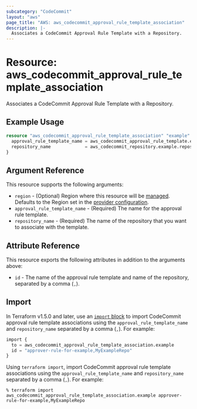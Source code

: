 ```yaml
---
subcategory: "CodeCommit"
layout: "aws"
page_title: "AWS: aws_codecommit_approval_rule_template_association"
description: |-
  Associates a CodeCommit Approval Rule Template with a Repository.
---
```


# Resource: aws_codecommit_approval_rule_template_association

Associates a CodeCommit Approval Rule Template with a Repository.

## Example Usage

```terraform
resource "aws_codecommit_approval_rule_template_association" "example" {
  approval_rule_template_name = aws_codecommit_approval_rule_template.example.name
  repository_name             = aws_codecommit_repository.example.repository_name
}
```

## Argument Reference

This resource supports the following arguments:

* `region` - (Optional) Region where this resource will be [managed](https://docs.aws.amazon.com/general/latest/gr/rande.html#regional-endpoints). Defaults to the Region set in the [provider configuration](https://registry.terraform.io/providers/hashicorp/aws/latest/docs#aws-configuration-reference).
* `approval_rule_template_name` - (Required) The name for the approval rule template.
* `repository_name` - (Required) The name of the repository that you want to associate with the template.

## Attribute Reference

This resource exports the following attributes in addition to the arguments above:

* `id` - The name of the approval rule template and name of the repository, separated by a comma (`,`).

## Import

In Terraform v1.5.0 and later, use an [`import` block](https://developer.hashicorp.com/terraform/language/import) to import CodeCommit approval rule template associations using the `approval_rule_template_name` and `repository_name` separated by a comma (`,`). For example:

```terraform
import {
  to = aws_codecommit_approval_rule_template_association.example
  id = "approver-rule-for-example,MyExampleRepo"
}
```

Using `terraform import`, import CodeCommit approval rule template associations using the `approval_rule_template_name` and `repository_name` separated by a comma (`,`). For example:

```console
% terraform import aws_codecommit_approval_rule_template_association.example approver-rule-for-example,MyExampleRepo
```
